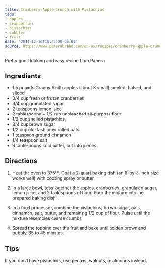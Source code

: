 ```yaml
---
title: Cranberry-Apple Crunch with Pistachios
tags:
- apples
- cranberries
- pistachios
- cobbler
- fruit
date: '2014-12-16T10:43:00-06:00'
source: https://www.panerabread.com/en-us/recipes/cranberry-apple-crunch-with-pistachios.html
---
```

Pretty good looking and easy recipe from Panera

## Ingredients


- 1.5 pounds Granny Smith apples (about 3 small), peeled, halved, and sliced
- 3/4 cup fresh or frozen cranberries
- 3/4 cup granulated sugar
- 2 teaspoons lemon juice
- 2 tablespoons + 1/2 cup unbleached all-purpose flour
- 1/2 cup shelled pistachios
- 3/4 cup brown sugar
- 1/2 cup old-fashioned rolled oats
- 1 teaspoon ground cinnamon
- 1/4 teaspoon salt
- 6 tablespoons cold butter, cut into pieces


## Directions

1. Heat the oven to 375&deg;F. Coat a 2-quart baking dish (an 8-by-8-inch size works well) with cooking spray or butter.

2. In a large bowl, toss together the apples, cranberries, granulated sugar, lemon juice, and 2 tablespoons of flour. Pour the mixture into the prepared baking dish.

3. In a food processor, combine the pistachios, brown sugar, oats, cinnamon, salt, butter, and remaining 1/2 cup of flour. Pulse until the mixture resembles coarse crumbs.

4. Spread the topping over the fruit and bake until golden brown and bubbly, 35 to 45 minutes.


## Tips

If you don’t have pistachios, use pecans, walnuts, or almonds instead.




